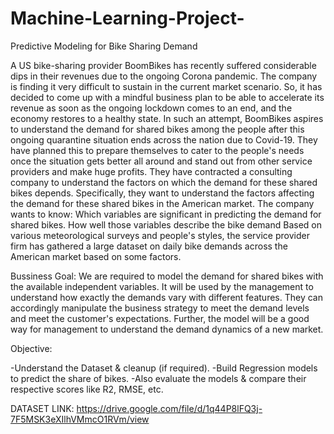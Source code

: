 # Machine-Learning-Project-
Predictive Modeling for Bike  Sharing Demand

A US bike-sharing provider BoomBikes has recently suffered considerable dips in their revenues due to the ongoing Corona
pandemic. The company is finding it very difficult to sustain in the current market scenario. So, it has decided to come up with a
mindful business plan to be able to accelerate its revenue as soon as the ongoing lockdown comes to an end, and the economy
restores to a healthy state.
In such an attempt, BoomBikes aspires to understand the demand for shared bikes among the people after this ongoing quarantine
situation ends across the nation due to Covid-19. They have planned this to prepare themselves to cater to the people's needs once
the situation gets better all around and stand out from other service providers and make huge profits.
They have contracted a consulting company to understand the factors on which the demand for these shared bikes depends.
Specifically, they want to understand the factors affecting the demand for these shared bikes in the American market. The company
wants to know:
Which variables are significant in predicting the demand for shared bikes.
How well those variables describe the bike demand
Based on various meteorological surveys and people's styles, the service provider firm has gathered a large dataset on daily bike
demands across the American market based on some factors.

Bussiness Goal:
We are required to model the demand for shared bikes with the available independent variables. It will be used by the management
to understand how exactly the demands vary with different features. They can accordingly manipulate the business strategy to meet
the demand levels and meet the customer's expectations. Further, the model will be a good way for management to understand the
demand dynamics of a new market.

Objective:

-Understand the Dataset & cleanup (if required).
-Build Regression models to predict the share of bikes.
-Also evaluate the models & compare their respective scores like R2, RMSE, etc.

DATASET LINK: https://drive.google.com/file/d/1q44P8lFQ3j-7F5MSK3eXIlhVMmcO1RVm/view

